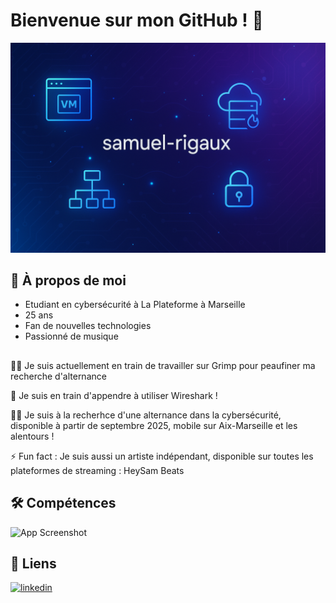 
# Bienvenue sur mon GitHub ! 👋


![Banner](https://github.com/samuel-rigaux/profile-assets/blob/main/c9ea3dc2-2796-4e8b-8815-567901340d12.png?raw=true)


## 🚀  À propos de moi
- Etudiant en cybersécurité à La Plateforme à Marseille 
- 25 ans
- Fan de nouvelles technologies
- Passionné de musique



##
👩‍💻 Je suis actuellement en train de travailler sur Grimp pour peaufiner ma recherche d'alternance 

🧠 Je suis en train d'appendre à utiliser Wireshark !

👯‍♀️ Je suis à la recherhce d'une alternance dans la cybersécurité, disponible à partir de septembre 2025, mobile sur Aix-Marseille et les alentours !

⚡️ Fun fact : Je suis aussi un artiste indépendant, disponible sur toutes les plateformes de streaming : HeySam Beats

## 🛠 Compétences
![App Screenshot](https://skillicons.dev/icons?i=html,css,debian,git,github,linkedin,py,stackoverflow,windows,bash,linux,dhcp,ssh,ftp,voip)


## 🔗 Liens
[![linkedin](https://img.shields.io/badge/linkedin-0A66C2?style=for-the-badge&logo=linkedin&logoColor=white)](https://www.linkedin.com/in/samuel-rigaux//)

